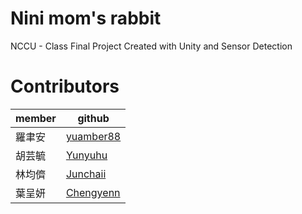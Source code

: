 # Nini mom's rabbit
NCCU - Class Final Project Created with Unity and Sensor Detection


# Contributors

| member   | github                                              |
| ---------| --------------------------------------------------- |
| 羅聿安 | [yuamber88](https://github.com/yuamber88)              |
| 胡芸毓 | [Yunyuhu](https://github.com/Yunyuhu)                  |
| 林均儕 | [Junchaii](https://github.com/Junchaii)                |
| 葉呈妍 | [Chengyenn](https://github.com/Chengyenn)              |
